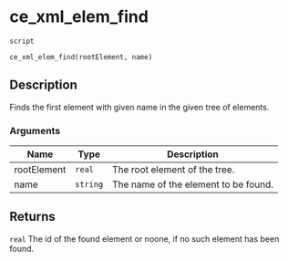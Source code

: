 # ce_xml_elem_find
`script`
```gml
ce_xml_elem_find(rootElement, name)
```

## Description
Finds the first element with given name in the given tree of elements.

### Arguments
| Name | Type | Description |
| ---- | ---- | ----------- |
| rootElement | `real` | The root element of the tree. |
| name | `string` | The name of the element to be found. |

## Returns
`real` The id of the found element or noone, if no such element has
 been found.